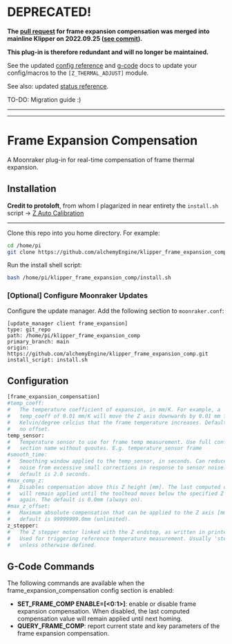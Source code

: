 # **DEPRECATED!**
**The [pull request](https://github.com/Klipper3d/klipper/pull/4157) for frame expansion compensation was merged into mainline
Klipper on 2022.09.25 ([see commit](https://github.com/Klipper3d/klipper/commit/34870d3e2a6232d36b53756d24beaf4491cfbdb8)).**

**This plug-in is therefore redundant and will no longer be maintained.**

See the updated [config reference](https://www.klipper3d.org/Config_Reference.html#z_thermal_adjust)
and [g-code](https://www.klipper3d.org/G-Codes.html#z_thermal_adjust) docs to
update your config/macros to the `[Z_THERMAL_ADJUST]` module.

See also: updated [status reference](https://www.klipper3d.org/Status_Reference.html#z_thermal_adjust).

TO-DO: Migration guide :)

-----------------
-----------------

# Frame Expansion Compensation
A Moonraker plug-in for real-time compensation of frame thermal expansion.

## Installation
**Credit to protoloft**, from whom I plagarized in near entirety the `install.sh`
script -> [Z Auto Calibration](https://github.com/protoloft/klipper_z_calibration)

-----------
Clone this repo into you home directory. For example:
```bash
cd /home/pi
git clone https://github.com/alchemyEngine/klipper_frame_expansion_comp
```
Run the install shell script:
```bash
bash /home/pi/klipper_frame_expansion_comp/install.sh
```
### [Optional] Configure Moonraker Updates
Configure the update manager. Add the following section to `moonraker.conf`:
```config
[update_manager client frame_expansion]
type: git_repo
path: /home/pi/klipper_frame_expansion_comp
primary_branch: main
origin: https://github.com/alchemyEngine/klipper_frame_expansion_comp.git
install_script: install.sh
```

## Configuration
```py
[frame_expansion_compensation]
#temp_coeff:
#   The temperature coefficient of expansion, in mm/K. For example, a
#   temp_coeff of 0.01 mm/K will move the Z axis downwards by 0.01 mm for every
#   Kelvin/degree celcius that the frame temperature increases. Defaults to 0.0,
#   no offset.
temp_sensor:
#   Temperature sensor to use for frame temp measurement. Use full config
#   section name without quoutes. E.g. temperature_sensor frame
#smooth_time:
#   Smoothing window applied to the temp_sensor, in seconds. Can reduce motor
#   noise from excessive small corrections in response to sensor noise. The
#   default is 2.0 seconds.
#max_comp_z:
#   Disables compensation above this Z height [mm]. The last computed correction
#   will remain applied until the toolhead moves below the specified Z position
#   again. The default is 0.0mm (always on).
#max_z_offset:
#   Maximum absolute compensation that can be applied to the Z axis [mm]. The
#   default is 99999999.0mm (unlimited).
z_stepper:
#   The Z stepper motor linked with the Z endstop, as written in printer.cfg.
#   Used for triggering reference temperature measurement. Usually 'stepper_z'
#   unless otherwise defined.
```

## G-Code Commands
The following commands are available when the frame_expansion_compensation config section is enabled:

- **SET_FRAME_COMP ENABLE=[<0:1>]**: enable or disable frame expansion compensation. When disabled, the last computed compensation value will remain applied until next homing.
- **QUERY_FRAME_COMP**: report current state and key parameters of the frame expansion compensation.
